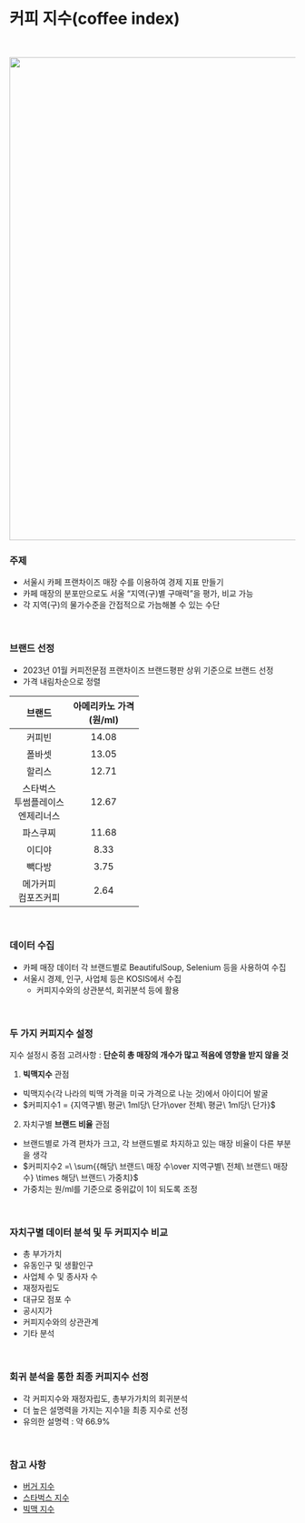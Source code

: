 # 커피 지수(coffee index)
<br>
<p align="center">
  <img src="https://github.com/kseob758/coffee-index/assets/125840318/bfac0a85-1af2-4fdc-a4c8-522db8a711dc" width=850>
</p>

### 주제
- 서울시 카페 프랜차이즈 매장 수를 이용하여 경제 지표 만들기
- 카페 매장의 분포만으로도 서울 “지역(구)별 구매력”을 평가, 비교 가능
- 각 지역(구)의 물가수준을 간접적으로 가늠해볼 수 있는 수단
<br>

### 브랜드 선정
- 2023년 01월 커피전문점 프랜차이즈 브랜드평판 상위 기준으로 브랜드 선정
- 가격 내림차순으로 정렬

| 브랜드 | 아메리카노 가격 <br>(원/ml) |
|:---:|:---:|
| 커피빈 | 14.08 |
| 폴바셋 | 13.05 |
| 할리스 | 12.71 |
| 스타벅스<br>투썸플레이스<br>엔제리너스 | 12.67 |
| 파스쿠찌 | 11.68 |
| 이디야 | 8.33 |
| 빽다방 | 3.75 |
| 메가커피<br> 컴포즈커피 | 2.64 |
<br>

### 데이터 수집
- 카페 매장 데이터 각 브랜드별로 BeautifulSoup, Selenium 등을 사용하여 수집
- 서울시 경제, 인구, 사업체 등은 KOSIS에서 수집
  - 커피지수와의 상관분석, 회귀분석 등에 활용
<br>

### 두 가지 커피지수 설정
지수 설정시 중점 고려사항 : **단순히 총 매장의 개수가 많고 적음에 영향을 받지 않을 것**
1. **빅맥지수** 관점
- 빅맥지수(각 나라의 빅맥 가격을 미국 가격으로 나눈 것)에서 아이디어 발굴
- $커피지수1 = {지역구별\ 평균\ 1ml당\ 단가\over 전체\ 평균\ 1ml당\ 단가\}$
2. 자치구별 **브랜드 비율** 관점
- 브랜드별로 가격 편차가 크고, 각 브랜드별로 차지하고 있는 매장 비율이 다른 부분을 생각
- $커피지수2 =\ \sum{{해당\ 브랜드\ 매장 수\over 지역구별\ 전체\ 브랜드\ 매장수} \times 해당\ 브랜드\ 가중치}$
- 가중치는 원/ml를 기준으로 중위값이 1이 되도록 조정
<br>

### 자치구별 데이터 분석 및 두 커피지수 비교
- 총 부가가치
- 유동인구 및 생활인구
- 사업체 수 및 종사자 수
- 재정자립도
- 대규모 점포 수
- 공시지가
- 커피지수와의 상관관계
- 기타 분석
<br>

### 회귀 분석을 통한 최종 커피지수 선정
- 각 커피지수와 재정자립도, 총부가가치의 회귀분석
- 더 높은 설명력을 가지는 지수1을 최종 지수로 선정
- 유의한 설명력 : 약 66.9%
<br>

### 참고 사항
- [버거 지수](http://openlook.org/wp/does-lotteria-locate-different/)
- [스타벅스 지수](https://www.finder.com/starbucks-index)
- [빅맥 지수](https://ko.wikipedia.org/wiki/%EB%B9%85%EB%A7%A5_%EC%A7%80%EC%88%98)
